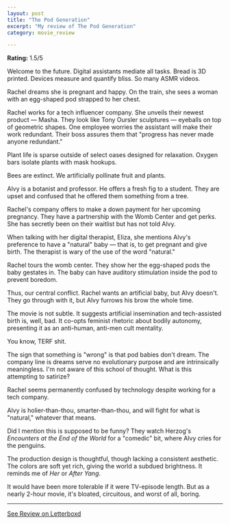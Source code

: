 ```yaml
---
layout: post
title: "The Pod Generation"
excerpt: "My review of The Pod Generation"
category: movie_review

---
```


**Rating:** 1.5/5

Welcome to the future. Digital assistants mediate all tasks. Bread is 3D printed. Devices measure and quantify bliss. So many ASMR videos.

Rachel dreams she is pregnant and happy. On the train, she sees a woman with an egg-shaped pod strapped to her chest.

Rachel works for a tech influencer company. She unveils their newest product — Masha. They look like Tony Oursler sculptures — eyeballs on top of geometric shapes. One employee worries the assistant will make their work redundant. Their boss assures them that "progress has never made anyone redundant."

Plant life is sparse outside of select oases designed for relaxation. Oxygen bars isolate plants with mask hookups.

Bees are extinct. We artificially pollinate fruit and plants. 

Alvy is a botanist and professor. He offers a fresh fig to a student. They are upset and confused that he offered them something from a tree.

Rachel's company offers to make a down payment for her upcoming pregnancy. They have a partnership with the Womb Center and get perks. She has secretly been on their waitlist but has not told Alvy.

When talking with her digital therapist, Eliza, she mentions Alvy's preference to have a "natural" baby — that is, to get pregnant and give birth. The therapist is wary of the use of the word "natural."

Rachel tours the womb center. They show her the egg-shaped pods the baby gestates in. The baby can have auditory stimulation inside the pod to prevent boredom.

Thus, our central conflict. Rachel wants an artificial baby, but Alvy doesn't. They go through with it, but Alvy furrows his brow the whole time.

The movie is not subtle. It suggests artificial insemination and tech-assisted birth is, well, bad. It co-opts feminist rhetoric about bodily autonomy, presenting it as an anti-human, anti-men cult mentality.

You know, TERF shit.

The sign that something is "wrong" is that pod babies don't dream. The company line is dreams serve no evolutionary purpose and are intrinsically meaningless. I'm not aware of this school of thought. What is this attempting to satirize?

Rachel seems permanently confused by technology despite working for a tech company.

Alvy is holier-than-thou, smarter-than-thou, and will fight for what is "natural," whatever that means.

Did I mention this is supposed to be funny? They watch Herzog's <i>Encounters at the End of the World</i> for a "comedic" bit, where Alvy cries for the penguins.

The production design is thoughtful, though lacking a consistent aesthetic. The colors are soft yet rich, giving the world a subdued brightness. It reminds me of <i>Her</i> or <i>After Yang</i>.

It would have been more tolerable if it were TV-episode length. But as a nearly 2-hour movie, it's bloated, circuitous, and worst of all, boring.

<hr>

[See Review on Letterboxd](https://boxd.it/5fFXib)
